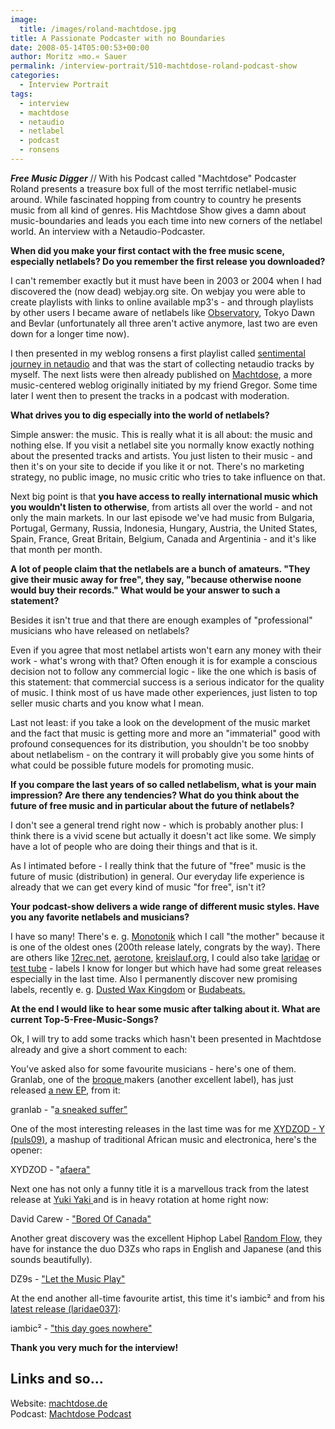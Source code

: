 ```yaml
---
image:
  title: /images/roland-machtdose.jpg
title: A Passionate Podcaster with no Boundaries
date: 2008-05-14T05:00:53+00:00
author: Moritz »mo.« Sauer
permalink: /interview-portrait/510-machtdose-roland-podcast-show
categories:
  - Interview Portrait
tags:
  - interview
  - machtdose
  - netaudio
  - netlabel
  - podcast
  - ronsens
---
```

***Free Music Digger*** // With his Podcast called "Machtdose" Podcaster Roland presents a treasure box full of the most terrific netlabel-music around. While fascinated hopping from country to country he presents music from all kind of genres. His Machtdose Show gives a damn about music-boundaries and leads you each time into new corners of the netlabel world. An interview with a Netaudio-Podcaster.
<!--more-->

<!--adsense-->

**When did you make your first contact with the free music scene, especially netlabels? Do you remember the first release you downloaded?**

I can't remember exactly but it must have been in 2003 or 2004 when I had discovered the (now dead) webjay.org site. On webjay you were able to create playlists with links to online available mp3's - and through playlists by other users I became aware of netlabels like <a href="http://www.observatoryonline.org/">Observatory</a>, Tokyo Dawn and Bevlar (unfortunately all three aren't active anymore, last two are even down for a longer time now).

I then presented in my weblog ronsens a first playlist called <a href="http://ronsens.de/ronsens-sentimentale-reise-ins-netaudio">sentimental journey in netaudio</a> and that was the start of collecting netaudio tracks by myself. The next lists were then already published on <a href="http://machtdose.de">Machtdose</a>, a more music-centered weblog originally initiated by my friend Gregor. Some time later I went then to present the tracks in a podcast with moderation.

**What drives you to dig especially into the world of netlabels?**

Simple answer: the music. This is really what it is all about: the music and nothing else. If you visit a netlabel site you normally know exactly nothing about the presented tracks and artists. You just listen to their music - and then it's on your site to decide if you like it or not. There's no marketing strategy, no public image, no music critic who tries to take influence on that.

Next big point is that **you have access to really international music which you wouldn't listen to otherwise**, from artists all over the world - and not only the main markets. In our last episode we've had music from Bulgaria, Portugal, Germany, Russia, Indonesia, Hungary, Austria, the United States, Spain, France, Great Britain, Belgium, Canada and Argentinia - and it's like that month per month.

**A lot of people claim that the netlabels are a bunch of amateurs. "They give their music away for free", they say, "because otherwise noone would buy their records." What would be your answer to such a statement?**

Besides it isn't true and that there are enough examples of "professional" musicians who have released on netlabels?

Even if you agree that most netlabel artists won't earn any money with their work - what's wrong with that? Often enough it is for example a conscious decision not to follow any commercial logic - like the one which is basis of this statement: that commercial success is a serious indicator for the quality of music. I think most of us have made other experiences, just listen to top seller music charts and you know what I mean.

Last not least: if you take a look on the development of the music market and the fact that music is getting more and more an "immaterial" good with profound consequences for its distribution, you shouldn't be too snobby about netlabelism - on the contrary it will probably give you some hints of what could be possible future models for promoting music.

**If you compare the last years of so called netlabelism, what is your main impression? Are there any tendencies? What do you think about the future of free music and in particular about the future of netlabels?**

I don't see a general trend right now - which is probably another plus: I think there is a vivid scene but actually it doesn't act like some. We simply have a lot of people who are doing their things and that is it.

As I intimated before - I really think that the future of "free" music is the future of music (distribution) in general. Our everyday life experience is already that we can get every kind of music "for free", isn't it?

**Your podcast-show delivers a wide range of different music styles. Have you any favorite netlabels and musicians?**

I have so many! There's e. g. <a href="http://www.mono211.com/content/news.html">Monotonik</a> which I call "the mother" because it is one of the oldest ones (200th release lately, congrats by the way). There are others like <a href="http://12rec.net">12rec.net</a>, <a href="http://aerotone.net">aerotone</a>, <a href="http://kreislauf.org">kreislauf.org</a>, I could also take <a href="http://www.laridae.at/">laridae</a> or <a href="testtube.monocromatica.com/ ">test tube</a> - labels I know for longer but which have had some great releases especially in the last time. Also I permanently discover new promising labels, recently e. g. <a href="dustedwax.org">Dusted Wax Kingdom</a> or <a href="www.budabeats.com/">Budabeats</a><a href="http://www.archive.org/details/random-flow">.</a>

**At the end I would like to hear some music after talking about it. What are current Top-5-Free-Music-Songs?**

Ok, I will try to add some tracks which hasn't been presented in Machtdose already and give a short comment to each:

You've asked also for some favourite musicians - here's one of them. Granlab, one of the <a href="http://broque.de">broque </a>makers (another excellent label), has just released <a href="http://broque.de/releases/042granlab/042granlab.htm">a new EP</a>, from it:

granlab - "<a href="http://web0.pv220.ncsrv.de/music/brq42_granlab-the_first_days_of_spring/broque042_granlab-the_first_days_of_spring-04_a_sneaked_suffer.mp3">a sneaked suffer"</a>

One of the most interesting releases in the last time was for me <a href="http://www.pulsations-for-you.ru/puls09.html">XYDZOD - Y (puls09)</a>, a mashup of traditional African music and electronica, here's the opener:

XYDZOD - "<a href="http://www.archive.org/download/puls09/01_XYDZO_afaera.mp3">afaera"</a>

Next one has not only a funny title it is a marvellous track from the latest release at <a href="http://www.yukiyaki.org/releases/YkYk013/Daniel_Carew/We_Go_Very_Well_Together">Yuki Yaki </a>and is in heavy rotation at home right now:

David Carew - <a href="http://www.yukiyaki.org/download/396/YkYk013/Daniel_Carew/ykyk013-06_daniel_carew_-_bored_of_canada.mp3">"Bored Of Canada"</a>

Another great discovery was the excellent Hiphop Label <a href="http://www.archive.org/details/random-flow">Random Flow</a>, they have for instance the duo D3Zs who raps in English and Japanese (and this sounds beautifully).

DZ9s - <a href="http://www.archive.org/download/rfl006/rfl006-d3zs-05_-_let_the_music_play.mp3">"Let the Music Play"</a>

At the end another all-time favourite artist, this time it's iambic² and from his <a href="http://laridae.at/releases.php?id=41&start=0">latest release (laridae037)</a>:

iambic² - <a href="http://78.142.132.210/releases/laridae037/laridae037-06-iambic2_-_this_day_goes_nowhere.mp3">"this day goes nowhere"</a>

**Thank you very much for the interview!**

## Links and so...

Website: <a class="external text" title="http://machtdose.de/" rel="nofollow" href="http://machtdose.de/">machtdose.de</a><br /> Podcast: <a class="external text" title="http://feeds.feedburner.com/machtdose" rel="nofollow" href="http://feeds.feedburner.com/machtdose">Machtdose Podcast</a>
